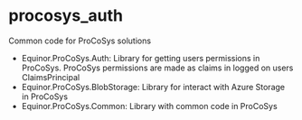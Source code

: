 # procosys_auth
Common code for ProCoSys solutions
* Equinor.ProCoSys.Auth: Library for getting users permissions in ProCoSys. ProCoSys permissions are made as claims in logged on users ClaimsPrincipal
* Equinor.ProCoSys.BlobStorage: Library for interact with Azure Storage in ProCoSys
* Equinor.ProCoSys.Common: Library with common code in ProCoSys

